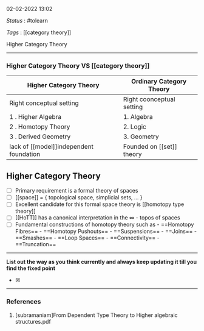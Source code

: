 02-02-2022  13:02

*Status* : #tolearn 

*Tags* : [[category theory]] 

Higher Category Theory

---

### Higher Category Theory VS [[category theory]]

Higher Category Theory | Ordinary Category Theory 
---------------------- | ------------------------
Right conceptual setting | Right coonceptual setting
 1 . Higher Algebra    | 1. Algebra
 2 . Homotopy Theory   | 2. Logic
 3 . Derived Geometry |  3. Geometry
lack of [[model]]independent foundation| Founded on [[set]] theory
 

## Higher Category Theory

- [ ] Primary requirement is a formal theory of spaces 
- [ ] [[space]] = {  topological space, simplicial sets, ... }
- [ ] Excellent candidate for this formal space theory is [[homotopy type theory]]
- [ ] [[HoTT]] has a canonical interpretation in the $\infty$ - topos of spaces
- [ ] Fundamental constructions of homotopy theory such as 
        - ==Homotopy Fibres==
        - ==Homotopy Pushouts==
        - ==Suspensions==
        - ==Joins==
        - ==Smashes==
        - ==Loop Spaces==
        - ==Connectivity==
        - ==Truncation==

---

**List out the way as you think currently and always keep updating it till you find the fixed point**

 - [x] 


---

### References

1. [subramaniam]From Dependent Type Theory to Higher algebraic structures.pdf